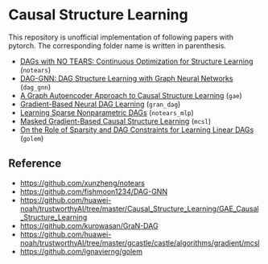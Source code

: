 # Causal Structure Learning

This repository is unofficial implementation of following papers with pytorch. The corresponding folder name is written in parenthesis.

- [DAGs with NO TEARS: Continuous Optimization for Structure Learning](https://proceedings.neurips.cc/paper/2018/file/e347c51419ffb23ca3fd5050202f9c3d-Paper.pdf) (`notears`)
- [DAG-GNN: DAG Structure Learning with Graph Neural Networks](http://proceedings.mlr.press/v97/yu19a/yu19a.pdf) (`dag_gnn`)
- [A Graph Autoencoder Approach to Causal Structure Learning](https://arxiv.org/pdf/1911.07420.pdf) (`gae`)
- [Gradient-Based Neural DAG Learning](https://arxiv.org/pdf/1906.02226.pdf) (`gran_dag`)
- [Learning Sparse Nonparametric DAGs](http://proceedings.mlr.press/v108/zheng20a/zheng20a.pdf) (`notears_mlp`)
- [Masked Gradient-Based Causal Structure Learning](https://epubs.siam.org/doi/pdf/10.1137/1.9781611977172.48) (`mcsl`)
- [On the Role of Sparsity and DAG Constraints for Learning Linear DAGs](https://proceedings.neurips.cc/paper/2020/file/d04d42cdf14579cd294e5079e0745411-Paper.pdf) (`golem`)

## Reference

- https://github.com/xunzheng/notears
- https://github.com/fishmoon1234/DAG-GNN
- https://github.com/huawei-noah/trustworthyAI/tree/master/Causal_Structure_Learning/GAE_Causal_Structure_Learning
- https://github.com/kurowasan/GraN-DAG
- https://github.com/huawei-noah/trustworthyAI/tree/master/gcastle/castle/algorithms/gradient/mcsl
- https://github.com/ignavierng/golem